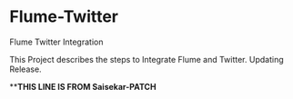 # Flume-Twitter
Flume Twitter Integration


This Project describes the steps to Integrate Flume and Twitter.
Updating Release.

**************THIS LINE IS FROM Saisekar-PATCH************
